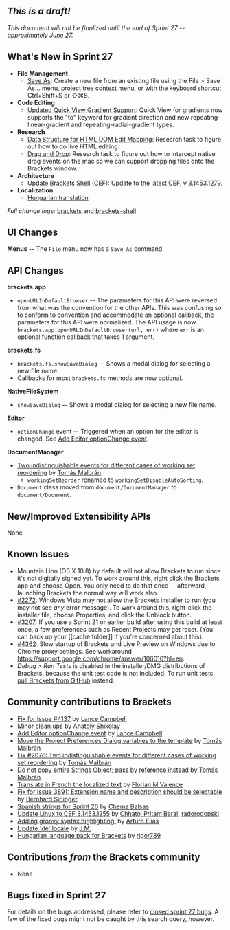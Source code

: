 _This is a draft!_
--------------------
_This document will not be finalized until the end of Sprint 27 -- approximately June 27._

What's New in Sprint 27
-----------------------
* **File Management**
    * [Save As](https://trello.com/c/wxmFpxW3): Create a new file from an existing file using the File > Save As… menu, project tree context menu, or with the keyboard shortcut Ctrl+Shift+S or ⇧⌘S.
* **Code Editing**
    * [Updated Quick View Gradient Support](https://github.com/adobe/brackets/issues/3458): Quick View for gradients now supports the "to" keyword for gradient direction and new repeating-linear-gradient and repeating-radial-gradient types.
* **Research**
    * [Data Structure for HTML DOM Edit Mapping](https://trello.com/c/lGIOrElQ): Research task to figure out how to do live HTML editing. 
    * [Drag and Drop](https://trello.com/c/PDyKD95J): Research task to figure out how to intercept native drag events on the mac so we can support dropping files onto the Brackets window. 
* **Architecture**
    * [Update Brackets Shell (CEF)](https://trello.com/c/YQlER69q): Update to the latest CEF, v 3.1453.1279.
* **Localization**
    * [Hungarian translation](https://github.com/adobe/brackets/pull/4282)

_Full change logs:_ [brackets](https://github.com/adobe/brackets/compare/sprint-26...sprint-27#commits_bucket) and [brackets-shell](https://github.com/adobe/brackets-shell/compare/sprint-26...sprint-27#commits_bucket)


UI Changes
----------
**Menus** -- The `File` menu now has a `Save As` command.

API Changes
-----------

**brackets.app**  
* `openURLInDefaultBrowser` -- The parameters for this API were reversed from what was the convention for the other APIs. This was confusing so to conform to convention and accommodate an optional callback, the parameters for this API were normalized.  The API usage is now `brackets.app.openURLInDefaultBrowser(url, err)` where `err` is an optional function callback that takes 1 argument.

**brackets.fs**
* `brackets.fs.showSaveDialog` -- Shows a modal dialog for selecting a new file name.
* Callbacks for most `brackets.fs` methods are now optional.

**NativeFileSystem**
* `showSaveDialog` -- Shows a modal dialog for selecting a new file name.

**Editor**

* `optionChange` event -- Triggered when an option for the editor is changed. See [Add Editor optionChange event](https://github.com/adobe/brackets/pull/4162).

**DocumentManager**

* [Two indistinguishable events for different cases of working set reordering](https://github.com/adobe/brackets/pull/3080) by [Tomás Malbrán](https://github.com/TomMalbran).
    * `workingSetReorder` renamed to `workingSetDisableAutoSorting`. 
* `Document` class moved from `document/DocumentManager` to `document/Document`.

New/Improved Extensibility APIs
-------------------------------
None

Known Issues
------------
* Mountain Lion (OS X 10.8) by default will not allow Brackets to run since it's not digitally signed yet. To work around this, right click the Brackets app and choose Open. You only need to do that once -- afterward, launching Brackets the normal way will work also.
* [#2272](https://github.com/adobe/brackets/issues/2272): Windows Vista may not allow the Brackets installer to run (you may not see _any_ error message). To work around this, right-click the installer file, choose Properties, and click the Unblock button.
* [#3207](https://github.com/adobe/brackets/issues/3207): If you use a Sprint 21 or earlier build after using this build at least once, a few preferences such as Recent Projects may get reset. (You can back up your [[cache folder]] if you're concerned about this).
* [#4362](https://github.com/adobe/brackets/issues/4362): Slow startup of Brackets and Live Preview on Windows due to Chrome proxy settings. See workaround https://support.google.com/chrome/answer/106010?hl=en.
* _Debug > Run Tests_ is disabled in the installer/DMG distributions of Brackets, because the unit test code is not included. To run unit tests, [pull Brackets from GitHub](https://github.com/adobe/brackets/wiki/How-to-Hack-on-Brackets#wiki-getcode) instead.


Community contributions to Brackets
-----------------------------------
* [Fix for issue #4137](https://github.com/adobe/brackets/pull/4166) by [Lance Campbell](https://github.com/lkcampbell)
* [Minor clean ups](https://github.com/adobe/brackets/pull/4059) by [Anatoly Shikolay](https://github.com/shikolay)
* [Add Editor optionChange event](https://github.com/adobe/brackets/pull/4162) by [Lance Campbell](https://github.com/lkcampbell)
* [Move the Project Preferences Dialog variables to the template](https://github.com/adobe/brackets/pull/3286) by [Tomás Malbrán](https://github.com/TomMalbran)
* [Fix #2076: Two indistinguishable events for different cases of working set reordering](https://github.com/adobe/brackets/pull/3080) by [Tomás Malbrán](https://github.com/TomMalbran)
* [Do not copy entire Strings Object; pass by reference instead](https://github.com/adobe/brackets/pull/4260) by [Tomás Malbrán](https://github.com/TomMalbran)
* [Translate in French the localized text](https://github.com/adobe/brackets/pull/4005) by [Florian M Valence](https://github.com/FloValence)
* [Fix for Issue 3891: Extension name and description should be selectable](https://github.com/adobe/brackets/pull/4284) by [Bernhard Sirlinger](https://github.com/WebsiteDeveloper)
* [Spanish strings for Sprint 26](https://github.com/adobe/brackets/pull/4286) by [Chema Balsas](https://github.com/jbalsas)
* [Update Linux to CEF 3.1453.1255](https://github.com/adobe/brackets-shell/pull/264) by [Chhatoi Pritam Baral](https://github.com/pritambaral), [radorodopski](https://github.com/radorodopski)
* [Adding groovy syntax highlighting.](https://github.com/adobe/brackets/pull/4322) by [Arturo Elias](https://github.com/arturoeanton)
* [Update 'de' locale](https://github.com/adobe/brackets/pull/4279) by [J.M.](https://github.com/mynetx)
* [Hungarian language pack for Brackets](https://github.com/adobe/brackets/pull/4282) by [rigor789](https://github.com/rigor789)

Contributions _from_ the Brackets community
-------------------------------------------

* None

Bugs fixed in Sprint 27
-----------------------
For details on the bugs addressed, please refer to [closed sprint 27 bugs](https://github.com/adobe/brackets/issues?labels=&milestone=14&state=closed). A few of the fixed bugs might not be caught by this search query, however.